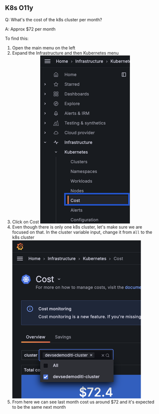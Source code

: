 ## K8s O11y
Q: What's the cost of the k8s cluster per month?

A: Approx $72 per month

To find this:
  1. Open the main menu on the left
  1. Expand the Infrastructure and then Kubernetes menu
  1. Click on Cost
  ![Clusters](/images/breakout_1/3.8-k8s-olly-1.png)
  1. Even though there is only one k8s cluster, let's make sure we are focused on that. In the cluster variable input, change it from `All` to the k8s cluster
  ![Clusters](/images/breakout_1/3.8-k8s-olly-2.png)
  1. From here we can see last month cost us around $72 and it's expected to be the same next month
